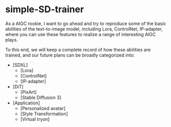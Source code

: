 # simple-SD-trainer
As a AIGC rookie, I want to go ahead and try to reproduce some of the basic abilities of the text-to-image model, including Lora, ControlNet, IP-adapter, where you can use these features to realize a range of interesting AIGC plays.

To this end, we will keep a complete record of how these abilities are trained, and our future plans can be broadly categorized into:

- [SDXL]
  - [Lora]
  - [ControlNet]
  - [IP-adapter]
- [DiT]
  - [PixArt]
  - [Stable Diffusion 3]
- [Application]
  - [Personalized avatar]
  - [Style Transformation]
  - [Virtual tryon]


